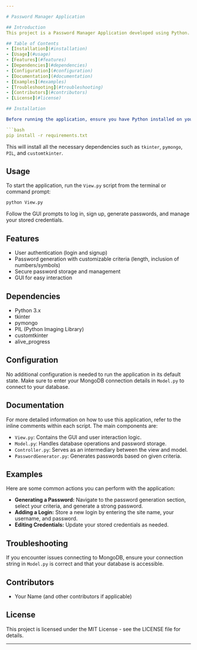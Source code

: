 ```yaml
---

# Password Manager Application

## Introduction
This project is a Password Manager Application developed using Python. It provides a graphical user interface (GUI) for users to manage their passwords securely. The application allows users to generate strong passwords, store them, and manage login credentials for various websites.

## Table of Contents
- [Installation](#installation)
- [Usage](#usage)
- [Features](#features)
- [Dependencies](#dependencies)
- [Configuration](#configuration)
- [Documentation](#documentation)
- [Examples](#examples)
- [Troubleshooting](#troubleshooting)
- [Contributors](#contributors)
- [License](#license)

## Installation

Before running the application, ensure you have Python installed on your system. You will also need to install some external libraries. Navigate to the project's root directory and run:

```bash
pip install -r requirements.txt
```

This will install all the necessary dependencies such as `tkinter`, `pymongo`, `PIL`, and `customtkinter`.

## Usage

To start the application, run the `View.py` script from the terminal or command prompt:

```bash
python View.py
```

Follow the GUI prompts to log in, sign up, generate passwords, and manage your stored credentials.

## Features

- User authentication (login and signup)
- Password generation with customizable criteria (length, inclusion of numbers/symbols)
- Secure password storage and management
- GUI for easy interaction

## Dependencies

- Python 3.x
- tkinter
- pymongo
- PIL (Python Imaging Library)
- customtkinter
- alive_progress

## Configuration

No additional configuration is needed to run the application in its default state. Make sure to enter your MongoDB connection details in `Model.py` to connect to your database.

## Documentation

For more detailed information on how to use this application, refer to the inline comments within each script. The main components are:

- `View.py`: Contains the GUI and user interaction logic.
- `Model.py`: Handles database operations and password storage.
- `Controller.py`: Serves as an intermediary between the view and model.
- `PasswordGenerator.py`: Generates passwords based on given criteria.

## Examples

Here are some common actions you can perform with the application:

- **Generating a Password:** Navigate to the password generation section, select your criteria, and generate a strong password.
- **Adding a Login:** Store a new login by entering the site name, your username, and password.
- **Editing Credentials:** Update your stored credentials as needed.

## Troubleshooting

If you encounter issues connecting to MongoDB, ensure your connection string in `Model.py` is correct and that your database is accessible.

## Contributors

- Your Name (and other contributors if applicable)

## License

This project is licensed under the MIT License - see the LICENSE file for details.

---
```


